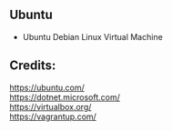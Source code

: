 Ubuntu
------

- Ubuntu Debian Linux Virtual Machine

Credits:
--------
https://ubuntu.com/  
https://dotnet.microsoft.com/  
https://virtualbox.org/  
https://vagrantup.com/